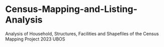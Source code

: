 # Census-Mapping-and-Listing-Analysis
Analysis of Household, Structures, Facilities and Shapefiles of the Census Mapping Project 2023 UBOS
